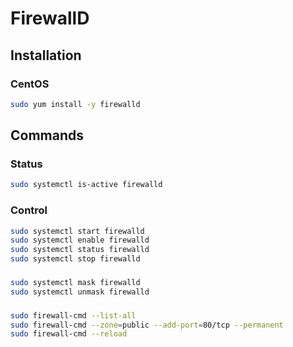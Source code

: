 # FirewallD

## Installation

### CentOS

```sh
sudo yum install -y firewalld
```

## Commands

### Status

```sh
sudo systemctl is-active firewalld
```

### Control

```sh
sudo systemctl start firewalld
sudo systemctl enable firewalld
sudo systemctl status firewalld
sudo systemctl stop firewalld
```

###

```sh
sudo systemctl mask firewalld
sudo systemctl unmask firewalld
```

###

```sh
sudo firewall-cmd --list-all
sudo firewall-cmd --zone=public --add-port=80/tcp --permanent
sudo firewall-cmd --reload
```
